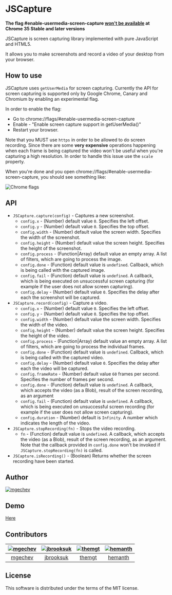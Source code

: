 # JSCapture

**The flag #enable-usermedia-screen-capture [won't be available](https://codereview.chromium.org/270353002) at Chrome 35 Stable and later versions**

JSCapture is screen capturing library implemented with pure JavaScript and HTML5.

It allows you to make screenshots and record a video of your desktop from your browser.

## How to use

JSCapture uses `getUserMedia` for screen capturing. Currently the API for screen capturing is supported only by Google Chrome, Canary and Chromium by enabling an experimental flag.

In order to enable the flag:

* Go to chrome://flags/#enable-usermedia-screen-capture
* Enable - "Enable screen capture support in getUserMedia()"
* Restart your browser.

Note that you MUST use `https` in order to be allowed to do screen recording. Since there are some **very expensive** operations happening when each frame is being captured the video won't be useful when you're capturing a high resolution. In order to handle this issue use the `scale` property.

When you're done and you open chrome://flags/#enable-usermedia-screen-capture, you should see something like:

![Chrome flags](http://bulgariajs.org/files/getusermedia-flag.png)

## API

* `JSCapture.capture(config)` - Captures a new screenshot.
  * `config.x` - (Number) default value `0`. Specifies the left offset.
  * `config.y` - (Number) default value `0`. Specifies the top offset.
  * `config.width` - (Number) default value the screen width. Specifies the width of the screenshot.
  * `config.height` - (Number) default value the screen height. Specifies the height of the screenshot.
  * `config.process` - (Function|Array) default value an empty array. A list of filters, which are going to process the image.
  * `config.done` - (Function) default value is `undefined`. Callback, which is being called with the captured image.
  * `config.fail` - (Function) default value is `undefined`. A callback, which is being executed on unsuccessful screen capturing (for example if the user does not allow screen capturing).
  * `config.delay` - (Number) default value `0`. Specifies the delay after each the screenshot will be captured.
* `JSCapture.record(config)` - Capture a video.
  * `config.x` - (Number) default value `0`. Specifies the left offset.
  * `config.y` - (Number) default value `0`. Specifies the top offset.
  * `config.width` - (Number) default value the screen width. Specifies the width of the video.
  * `config.height` - (Number) default value the screen height. Specifies the height of the video.
  * `config.process` - (Function|Array) default value an empty array. A list of filters, which are going to process the individual frames.
  * `config.done` - (Function) default value is `undefined`. Callback, which is being called with the captured video.
  * `config.delay` - (Number) default value `0`. Specifies the delay after each the video will be captured.
  * `config.frameRate` - (Number) default value `60` frames per second. Specifies the number of frames per second.
  * `config.done` - (Function) default value is `undefined`. A callback, which accepts the video (as a Blob), result of the screen recording, as an argument
  * `config.fail` - (Function) default value is `undefined`. A callback, which is being executed on unsuccessful screen recording (for example if the user does not allow screen capturing).
  * `config.duration` - (Number) default is `Infinity`. A number which indicates the length of the video.
* `JSCapture.stopRecording(fn)` - Stops the video recording.
  * `fn` - (Function) default value is `undefined`. A callback, which accepts the video (as a Blob), result of the screen recording, as an argument. Note that the callback provided in `config.done` won't be invoked if `JSCapture.stopRecording(fn)` is called.
* `JSCapture.isRecording()` - (Boolean) Returns whether the screen recording have been started.

## Author

[![mgechev](http://www.gravatar.com/avatar/82bafb0432ce4ccc9dcc26f94d5fe5bc?s=117)](https://github.com/mgechev)

## Demo

[Here](https://mgechev.github.io/jscapture/)

## Contributors

[![mgechev](http://www.gravatar.com/avatar/82bafb0432ce4ccc9dcc26f94d5fe5bc?s=117)](https://github.com/mgechev) |[![jbrooksuk](http://www.gravatar.com/avatar/13616b6551a3854378f9e6fea964e519?s=117)](https://github.com/jbrooksuk) |[![themgt](http://www.gravatar.com/avatar/8ad9f63b9bd8e84da55eb083d25344db?s=117)](https://github.com/themgt) |[![hemanth](http://www.gravatar.com/avatar/d32a6bf2b43bf62a7212f0c793d76319?s=117)](https://github.com/hemanth) |
:---: |:---: |:---: |:---: |
[mgechev](https://github.com/mgechev) |[jbrooksuk](https://github.com/jbrooksuk) |[themgt](https://github.com/themgt) |[hemanth](https://github.com/hemanth) |


## License

This software is distributed under the terms of the MIT license.
